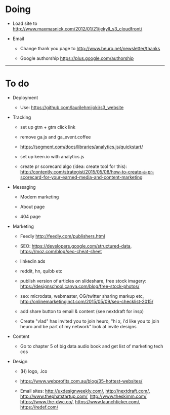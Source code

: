 # Doing

* Load site to http://www.maxmasnick.com/2012/01/21/jekyll_s3_cloudfront/

* Email

    - Change thank you page to http://www.heuro.net/newsletter/thanks

    - Google authorship https://plus.google.com/authorship

***

# To do

* Deployment

    - Use: https://github.com/laurilehmijoki/s3_website

* Tracking

    - set up gtm + gtm click link

    - remove ga.js and ga_event.coffee

    - https://segment.com/docs/libraries/analytics.js/quickstart/

    - set up keen.io with analytics.js

    - create pr scorecard algo (idea: create tool for this): http://contently.com/strategist/2015/05/08/how-to-create-a-pr-scorecard-for-your-earned-media-and-content-marketing

* Messaging

    - Modern marketing

    - About page

    - 404 page

* Marketing

    - Feedly http://feedly.com/publishers.html

    - SEO: https://developers.google.com/structured-data, https://moz.com/blog/seo-cheat-sheet

    - linkedin ads

    - reddit, hn, quibb etc

    - publish version of articles on slideshare, free stock imagery: https://designschool.canva.com/blog/free-stock-photos/

    - seo: microdata, webmaster, OG/twitter sharing markup etc, http://onlinemarketinginct.com/2015/05/09/seo-checklist-2015/

    - add share button to email & content (see nextdraft for insp)

    - Create "vlad" has invited you to join heuro, "hi x, i'd like you to join heuro and be part of my network" look at invite designs

* Content

    - Go to chapter 5 of big data audio book and get list of marketing tech cos

* Design

    - (H) logo, .ico

    - https://www.webprofits.com.au/blog/35-hottest-websites/

    - Email sites: http://uxdesignweekly.com/, http://nextdraft.com/, http://www.thephatstartup.com/, http://www.theskimm.com/, https://www.the-dwc.co/, https://www.launchticker.com/, https://redef.com/